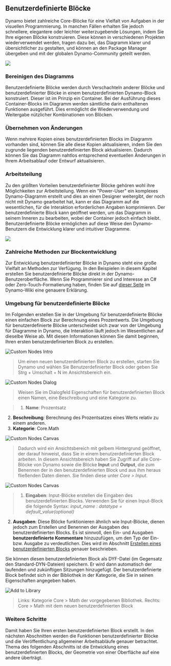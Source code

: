 

## Benutzerdefinierte Blöcke

Dynamo bietet zahlreiche Core-Blöcke für eine Vielfalt von Aufgaben in der visuellen Programmierung. In manchen Fällen erhalten Sie jedoch schnellere, elegantere oder leichter weiterzugebende Lösungen, indem Sie Ihre eigenen Blöcke konstruieren. Diese können in verschiedenen Projekten wiederverwendet werden, tragen dazu bei, das Diagramm klarer und übersichtlicher zu gestalten, und können an den Package Manager übergeben und mit der globalen Dynamo-Community geteilt werden.

![](images/9-1/cn.jpg)

### Bereinigen des Diagramms

Benutzerdefinierte Blöcke werden durch Verschachteln anderer Blöcke und benutzerdefinierter Blöcke in einem benutzerdefinierten Dynamo-Block konstruiert. Dieser ist im Prinzip ein Container. Bei der Ausführung dieses Container-Blocks im Diagramm werden sämtliche darin enthaltenen Funktionen ausgeführt. Dies ermöglicht die Wiederverwendung und Weitergabe nützlicher Kombinationen von Blöcken.

### Übernehmen von Änderungen

Wenn mehrere Kopien eines benutzerdefinierten Blocks im Diagramm vorhanden sind, können Sie alle diese Kopien aktualisieren, indem Sie den zugrunde liegenden benutzerdefinierten Block aktualisieren. Dadurch können Sie das Diagramm nahtlos entsprechend eventuellen Änderungen in Ihrem Arbeitsablauf oder Entwurf aktualisieren.

### Arbeitsteilung

Zu den größten Vorteilen benutzerdefinierter Blöcke gehören wohl ihre Möglichkeiten zur Arbeitsteilung. Wenn ein "Power-User" ein komplexes Dynamo-Diagramm erstellt und dies an einen Designer weitergibt, der noch nicht mit Dynamo gearbeitet hat, kann er das Diagramm auf die wesentlichen, für die Interaktion erforderlichen Angaben komprimieren. Der benutzerdefinierte Block kann geöffnet werden, um das Diagramm in seinem Inneren zu bearbeiten, wobei der Container jedoch einfach bleibt. Benutzerdefinierte Blöcke ermöglichen auf diese Weise den Dynamo-Benutzern die Entwicklung klarer und intuitiver Diagramme.

![](images/9-1/customNodeDiagram.jpg)

### Zahlreiche Methoden zur Blockentwicklung

Zur Entwicklung benutzerdefinierter Blöcke in Dynamo steht eine große Vielfalt an Methoden zur Verfügung. In den Beispielen in diesem Kapitel erstellen Sie benutzerdefinierte Blöcke direkt in der Dynamo-Benutzeroberfläche. Wenn Sie Programmierer sind und Interesse an C# oder Zero-Touch-Formatierung haben, finden Sie auf [dieser Seite](https://github.com/DynamoDS/Dynamo/wiki/How-To-Create-Your-Own-Nodes) im Dynamo-Wiki eine genauere Erklärung.

### Umgebung für benutzerdefinierte Blöcke

Im Folgenden erstellen Sie in der Umgebung für benutzerdefinierte Blöcke einen einfachen Block zur Berechnung eines Prozentwerts. Die Umgebung für benutzerdefinierte Blöcke unterscheidet sich zwar von der Umgebung für Diagramme in Dynamo, die Interaktion läuft jedoch im Wesentlichen auf dieselbe Weise ab. Mit diesen Informationen können Sie damit beginnen, Ihren ersten benutzerdefinierten Block zu erstellen.

![Custom Nodes Intro](images/9-1/CustomNodes01.png)

> Um einen neuen benutzerdefinierten Block zu erstellen, starten Sie Dynamo und wählen Sie Benutzerdefinierter Block oder geben Sie Strg + Umschalt + N im Ansichtsbereich ein.

![Custom Nodes Dialog](images/9-1/CustomNodes02.png)

> Weisen Sie im Dialogfeld Eigenschaften für benutzerdefinierten Block einen Namen, eine Beschreibung und eine Kategorie zu.

> 1. **Name**: Prozentsatz
2. **Beschreibung**: Berechnung des Prozentsatzes eines Werts relativ zu einem anderen.
3. **Kategorie**: Core.Math

![Custom Nodes Canvas](images/9-1/CustomNodes03.png)

> Dadurch wird ein Ansichtsbereich mit gelbem Hintergrund geöffnet, der darauf hinweist, dass Sie in einem benutzerdefinierten Block arbeiten. In diesem Ansichtsbereich haben Sie Zugriff auf alle Core-Blöcke von Dynamo sowie die Blöcke **Input** und **Output**, die zum Benennen der in den benutzerdefinierten Block und aus ihm heraus fließenden Daten dienen. Sie finden diese unter *Core > Input*.

![Custom Nodes Canvas](images/9-1/CustomNodes04.png)

> 1. **Eingaben**: Input-Blöcke erstellen die Eingaben des benutzerdefinierten Blocks. Verwenden Sie für einen Input-Block die folgende Syntax: *input_name : datatype = default_value(optional)*

2. **Ausgaben**: Diese Blöcke funktionieren ähnlich wie Input-Blöcke, dienen jedoch zum Erstellen und Benennen der Ausgaben des benutzerdefinierten Blocks. Es ist sinnvoll, den Ein- und Ausgaben **benutzerdefinierte Kommentare** hinzuzufügen, um den Typ der Ein- bzw. Ausgabe zu verdeutlichen. Dies wird im Abschnitt [Erstellen eines benutzerdefinierten Blocks](9-2_Creating.md) genauer beschrieben.

Sie können diesen benutzerdefinierten Block als DYF-Datei (im Gegensatz den Standard-DYN-Dateien) speichern. Er wird dann automatisch der laufenden und zukünftigen Sitzungen hinzugefügt. Der benutzerdefinierte Block befindet sich in der Bibliothek in der Kategorie, die Sie in seinen Eigenschaften angegeben haben.

![Add to Library](images/9-1/CustomNodes05.png)

> Links: Kategorie Core > Math der vorgegebenen Bibliothek. Rechts: Core > Math mit dem neuen benutzerdefinierten Block

### Weitere Schritte

Damit haben Sie Ihren ersten benutzerdefinierten Block erstellt. In den nächsten Abschnitten werden die Funktionen benutzerdefinierter Blöcke und die Veröffentlichung allgemeiner Arbeitsabläufe genauer betrachtet. Thema des folgenden Abschnitts ist die Entwicklung eines benutzerdefinierten Blocks, der Geometrie von einer Oberfläche auf eine andere überträgt.

